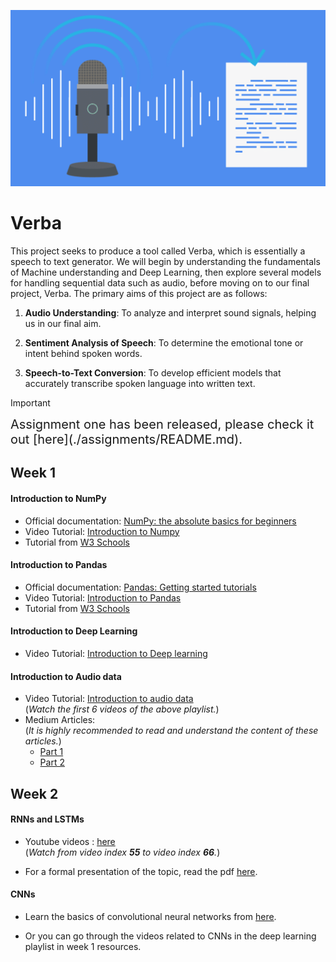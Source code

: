 ![alt text](./assets/verba.png "Logo Title Text 1")

# Verba

This project seeks to produce a tool called Verba, which is essentially a speech to text generator. We will begin by understanding the fundamentals of Machine understanding and Deep Learning, then explore several models for handling sequential data such as audio, before moving on to our final project, Verba. The primary aims of this project are as follows:

1. **Audio Understanding**: To analyze and interpret sound signals, helping us in our final aim.

2. **Sentiment Analysis of Speech**: To determine the emotional tone or intent behind spoken words.

3. **Speech-to-Text Conversion**: To develop efficient models that accurately transcribe spoken language into written text.

> [!IMPORTANT]  
> <div style="font-size: 20px">Assignment one has been released, please check it out [here](./assignments/README.md).</div>

## Week 1


#### Introduction to NumPy

- Official documentation: [NumPy: the absolute basics for beginners](https://numpy.org/doc/2.1/user/absolute_beginners.html)  
- Video Tutorial: [Introduction to Numpy](https://www.youtube.com/watch?v=QUT1VHiLmmI)
- Tutorial from [W3 Schools](https://www.w3schools.com/python/numpy)


#### Introduction to Pandas

- Official documentation: [Pandas: Getting started tutorials](https://pandas.pydata.org/docs/getting_started/intro_tutorials/index.html)
- Video Tutorial: [Introduction to Pandas](https://www.youtube.com/watch?v=dUpyC40cF6Q&list=PLUaB-1hjhk8GZOuylZqLz-Qt9RIdZZMBE)
- Tutorial from [W3 Schools](https://www.w3schools.com/python/pandas)

#### Introduction to Deep Learning
- Video Tutorial: [Introduction to Deep learning](https://www.youtube.com/playlist?list=PLZbbT5o_s2xq7LwI2y8_QtvuXZedL6tQU)

#### Introduction to Audio data

- Video Tutorial: [Introduction to audio data](https://www.youtube.com/playlist?list=PL-wATfeyAMNqIee7cH3q1bh4QJFAaeNv0)  
(*Watch the first 6 videos of the above playlist.*)
- Medium Articles:  
(*It is highly recommended to read and understand the content of these articles.*)
    - [Part 1](https://towardsdatascience.com/audio-deep-learning-made-simple-part-1-state-of-the-art-techniques-da1d3dff2504)
    - [Part 2](https://towardsdatascience.com/audio-deep-learning-made-simple-part-2-why-mel-spectrograms-perform-better-aad889a93505)  

## Week 2


#### RNNs and LSTMs
- Youtube videos : [here](https://www.youtube.com/playlist?list=PLKnIA16_RmvYuZauWaPlRTC54KxSNLtNn)  
(*Watch from video index **55** to video index **66**.*)

- For a formal presentation of the topic, read the pdf [here](./assets/rnn_tutorial.pdf).

#### CNNs

- Learn the basics of convolutional neural networks from [here](https://medium.com/@prathammodi001/convolutional-neural-networks-for-dummies-a-step-by-step-cnn-tutorial-e68f464d608f).

- Or you can go through the videos related to CNNs in the deep learning playlist in week 1 resources.

